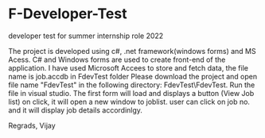 # F-Developer-Test
developer test for summer internship role 2022

The project is developed using c#, .net framework(windows forms) and MS Acess. C# and Windows forms are used to create front-end of the application.
I have used Microsoft Accees to store and fetch data, the file name is job.accdb in FdevTest folder
Please download the project and open file name "FdevTest" in the following directory: FdevTest\FdevTest.
Run the file in visual studio. The first form will load and displays a button (View Job list) on click, it will open a new window to joblist.
user can click on job no. and it will display job details accordinlgy.

Regrads,
Vijay
